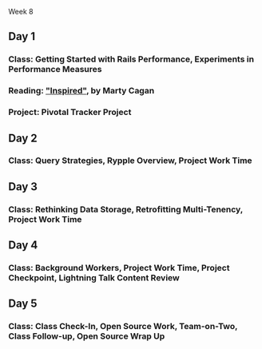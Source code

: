 Week 8

## Day 1

### Class: Getting Started with Rails Performance, Experiments in Performance Measures

### Reading: ["Inspired"](http://amzn.to/HUA0fw), by Marty Cagan

### Project: Pivotal Tracker Project

## Day 2

### Class: Query Strategies, Rypple Overview, Project Work Time

## Day 3

### Class: Rethinking Data Storage, Retrofitting Multi-Tenency, Project Work Time

## Day 4

### Class: Background Workers, Project Work Time, Project Checkpoint, Lightning Talk Content Review

## Day 5

### Class: Class Check-In, Open Source Work, Team-on-Two, Class Follow-up, Open Source Wrap Up

